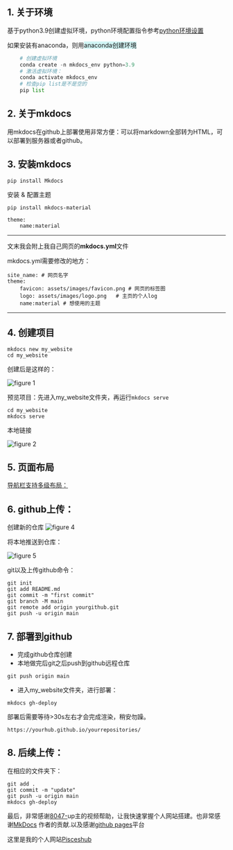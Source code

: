 ## 1. 关于环境
基于python3.9创建虚拟环境，python环境配置指令参考[python环境设置](python%E7%8E%AF%E5%A2%83%E8%AE%BE%E7%BD%AE.md)  

如果安装有anaconda，则用<span style="background:rgba(173, 239, 239, 0.55)">anaconda创建环境</span>

```python
	# 创建虚拟环境
	conda create -n mkdocs_env python=3.9
	# 激活虚拟环境：
	conda activate mkdocs_env
	# 检查pip list是不是空的
	pip list
```

## 2. 关于mkdocs

用mkdocs在github上部署使用非常方便：可以将markdown全部转为HTML，可以部署到服务器或者github。

## 3. 安装mkdocs

`pip install Mkdocs`

安装 & 配置主题

```
pip install mkdocs-material
```

```
theme:
	name:material
```

--- 

文末我会附上我自己网页的**mkdocs.yml**文件

mkdocs.yml需要修改的地方：
```
site_name: # 网页名字
theme:
	favicon: assets/images/favicon.png # 网页的标签图
	logo: assets/images/logo.png   # 主页的个人log
	name:material # 想使用的主题
```

---

## 4. 创建项目

```
mkdocs new my_website
cd my_website
```

创建后是这样的：

![figure 1](/My_website/docs/manuscript/03_blog/use_computer/attachments/8fe488bca66cbe06509634f3adffad84_MD5.png)


预览项目：先进入my_website文件夹，再运行`mkdocs serve`

```
cd my_website
mkdocs serve
```
本地链接  

![figure 2](/My_website/docs/manuscript/03_blog/use_computer/attachments/b68a45a6b18ae36a7baf9b304d007a3e_MD5.png)

## 5. 页面布局

[导航栏支持多级布局：](https://mkdocs-like-code.readthedocs.io/zh_CN/latest/MkDocs-advanced-operations/theme-configuration/)


## 6. github上传：


创建新的仓库 
![figure 4](/My_website/docs/manuscript/03_blog/use_computer/attachments/9bf714a7225ecfbe381382bd297ecd08_MD5.png)

将本地推送到仓库：

![figure 5](/My_website/docs/manuscript/03_blog/use_computer/attachments/5ba94137196aebb4287b75aadbef2329_MD5.png)

git以及上传github命令：
```
git init
git add README.md
git commit -m "first commit"
git branch -M main
git remote add origin yourgithub.git
git push -u origin main
```

## 7. 部署到github

- 完成github仓库创建
- 本地做完后git之后push到github远程仓库
```
git push origin main
```
- 进入my_website文件夹，进行部署：
```
mkdocs gh-deploy
```
部署后需要等待>30s左右才会完成渲染，稍安勿躁。
```
https://yourhub.github.io/yourrepositories/
```
## 8. 后续上传：

在相应的文件夹下：

```
git add .
git commit -m "update"
git push -u origin main
mkdocs gh-deploy
```

最后，非常感谢[8047-](https://www.bilibili.com/video/BV1FB4y1n7Gf/?spm_id_from=333.880.my_history.page.click&vd_source=f6b887c95aa7969fce3d0ed6ca6f2232)up主的视频帮助，让我快速掌握个人网站搭建。也非常感谢[MkDocs](https://www.mkdocs.org/) 作者的贡献.以及感谢[github pages](https://pages.github.com/)平台

这里是我的个人网站[Pisceshub](https://Pisceshub.github.io/My_website/)

